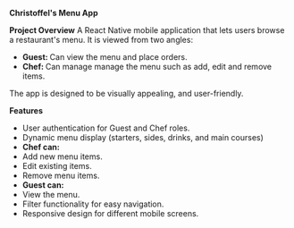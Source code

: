 <strong> Christoffel's Menu App</strong>

<strong>Project Overview</strong>
A React Native mobile application that lets users browse a restaurant's menu.  It is viewed from two angles:
<ul>
  <li><strong>Guest: </strong> Can view the menu and place orders.</li>
  <li><strong>Chef: </strong> Can manage manage the menu such as add, edit and remove items.</li>
</ul>
The app is designed to be visually appealing, and user-friendly.

<strong>Features</strong>
<ul>
  <li>User authentication for Guest and Chef roles.</li>
  <li>Dynamic menu display (starters, sides, drinks, and main courses)</li>
  <li><strong>Chef can:</strong> </li>
  <li>Add new menu items.</li>
  <li>Edit existing items.</li>
  <li>Remove menu items.</li>

  <li><strong>Guest can:</strong> </li>
  <li>View the menu.</li>
  <li>Filter functionality for easy navigation.</li>
  <li>Responsive design for different mobile screens.</li>
</ul>


